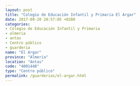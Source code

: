 ```yaml
---
layout: post
title: "Colegio de Educación Infantil y Primaria El Argar"
date: 2017-09-20 20:57:05 +0200
categories:
- Colegio de Educación Infantil y Primaria
- almeria
- antas
- Centro público
- guarderia
name: "El Argar"
province: "Almería"
location: "Antas"
code: "4001448"
type: "Centro público"
permalink: /guarderias/el-argar.html
---
```

